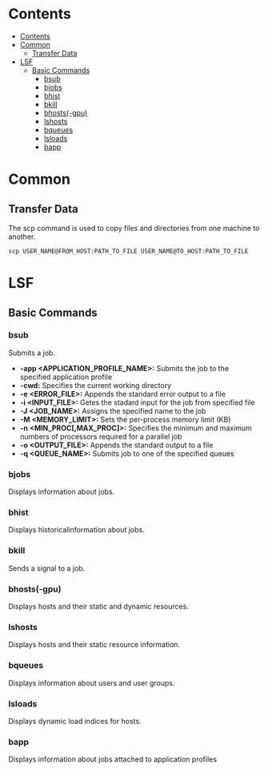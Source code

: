# Contents
<!--ts-->
   * [Contents](#contents)
   * [Common](#common)
      * [Transfer Data](#transfer-data)
   * [LSF](#lsf)
      * [Basic Commands](#basic-commands)
         * [bsub](#bsub)
         * [bjobs](#bjobs)
         * [bhist](#bhist)
         * [bkill](#bkill)
         * [bhosts(-gpu)](#bhosts-gpu)
         * [lshosts](#lshosts)
         * [bqueues](#bqueues)
         * [lsloads](#lsloads)
         * [bapp](#bapp)

<!-- Added by: shota, at: Tue Dec  1 17:43:38 JST 2020 -->

<!--te-->
# Common
## Transfer Data
The scp command is used to copy files and directories from one machine to another.  
```
scp USER_NAME@FROM_HOST:PATH_TO_FILE USER_NAME@TO_HOST:PATH_TO_FILE
```

# LSF
## Basic Commands
### bsub
Submits a job.  
* **-app <APPLICATION_PROFILE_NAME>:** Submits the job to the specified application profile
* **-cwd:** Specifies the current working directory
* **-e <ERROR_FILE>:** Appends the standard error output to a file
* **-i <INPUT_FILE>:** Getes the stadard input for the job from specified file
* **-J <JOB_NAME>:** Assigns the specified name to the job
* **-M <MEMORY_LIMIT>:** Sets the per-process memory limit (KB)
* **-n <MIN_PROC[,MAX_PROC]>:** Specifies the minimum and maximum numbers of processors required for a parallel job
* **-o <OUTPUT_FILE>:** Appends the standard output to a file
* **-q <QUEUE_NAME>:** Submits job to one of the specified queues

### bjobs
Displays information about jobs.  

### bhist
Displays historicalinformation about jobs.  

### bkill
Sends a signal to a job.  

### bhosts(-gpu)
Displays hosts and their static and dynamic resources.  

### lshosts
Displays hosts and their static resource information.  

### bqueues
Displays information about users and user groups.  

### lsloads
Displays dynamic load indices for hosts.  

### bapp
Displays information about jobs attached to application profiles

